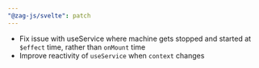 ```yaml
---
"@zag-js/svelte": patch
---
```


- Fix issue with useService where machine gets stopped and started at `$effect` time, rather than `onMount` time
- Improve reactivity of `useService` when `context` changes
